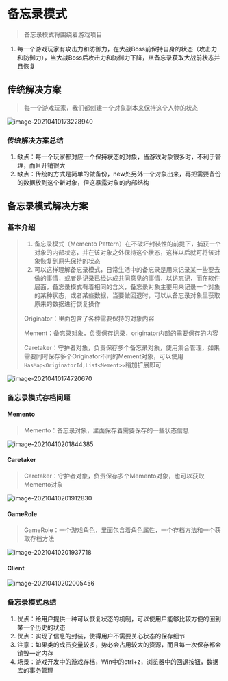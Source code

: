 # 备忘录模式

> 备忘录模式将围绕着游戏项目

1. 每一个游戏玩家有攻击力和防御力，在大战Boss前保持自身的状态（攻击力和防御力），当大战Boss后攻击力和防御力下降，从备忘录获取大战前状态并且恢复

## 传统解决方案

> 每一个游戏玩家，我们都创建一个对象副本来保持这个人物的状态

![image-20210410173228940](./images/image-20210410173228940.png)

### 传统解决方案总结

1. 缺点：每一个玩家都对应一个保持状态的对象，当游戏对象很多时，不利于管理，而且开销很大
2. 缺点：传统的方式是简单的做备份，new处另外一个对象出来，再把需要备份的数据放到这个新对象，但这暴露对象的内部结构

## 备忘录模式解决方案

### 基本介绍

> 1. 备忘录模式（Memento Pattern）在不破坏封装性的前提下，捕获一个对象的内部状态，并在该对象之外保持这个状态，这样以后就可将该对象恢复到原先保持的状态
> 2. 可以这样理解备忘录模式，日常生活中的备忘录是用来记录某一些要去做的事情，或者是记录已经达成共同意见的事情，以访忘记，而在软件层面，备忘录模式有着相同的含义，备忘录对象主要用来记录一个对象的某种状态，或者某些数据，当要做回退时，可以从备忘录对象里获取原来的数据进行恢复操作
>
> Originator：里面包含了各种需要保持的对象内容
>
> Mement：备忘录对象，负责保存记录，originator内部的需要保存的内容
>
> Caretaker：守护者对象，负责保存多个备忘录对象，使用集合管理，如果需要同时保存多个Originator不同的Mement对象，可以使用`HasMap<OriginatorId,List<Mement>>`稍加扩展即可

![image-20210410174720670](./images/image-20210410174720670.png)

### 备忘录模式存档问题

#### Memento

> Memento：备忘录对象，里面保存着需要保存的一些状态信息

![image-20210410201844385](./images/image-20210410201844385.png)

#### Caretaker

> Caretaker：守护者对象，负责保存多个Memento对象，也可以获取Memento对象

![image-20210410201912830](./images/image-20210410201912830.png)

#### GameRole

> GameRole：一个游戏角色，里面包含着角色属性，一个存档方法和一个获取存档方法

![image-20210410201937718](./images/image-20210410201937718.png)

#### Client

![image-20210410202005456](./images/image-20210410202005456.png)

### 备忘录模式总结

1. 优点：给用户提供一种可以恢复状态的机制，可以使用户能够比较方便的回到某一个历史的状态
2. 优点：实现了信息的封装，使得用户不需要关心状态的保存细节
3. 注意：如果类的成员变量较多，势必会占用较大的资源，而且每一次保存都会销毁一定内存
4. 场景：游戏开发中的游戏存档，Win中的ctrl+z，浏览器中的回退按钮，数据库的事务管理